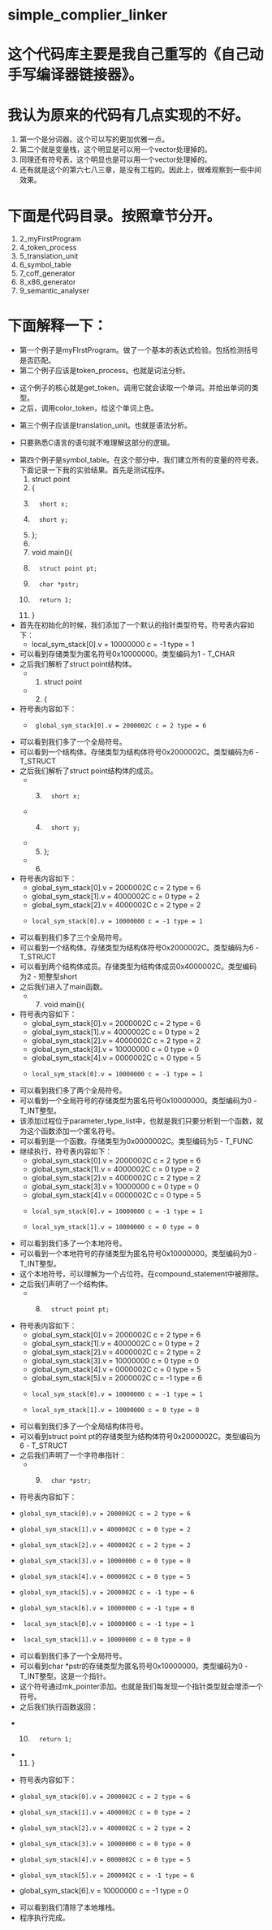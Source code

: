 # simple_complier_linker

# 这个代码库主要是我自己重写的《自己动手写编译器链接器》。
# 我认为原来的代码有几点实现的不好。
1.  第一个是分词器。这个可以写的更加优雅一点。
2.  第二个就是变量栈，这个明显是可以用一个vector<string>处理掉的。
3.  同理还有符号表，这个明显也是可以用一个vector<Symbol>处理掉的。
4.  还有就是这个的第六七八三章，是没有工程的。因此上，很难观察到一些中间效果。

# 下面是代码目录。按照章节分开。
1. 2_myFirstProgram
2. 4_token_process
3. 5_translation_unit
4. 6_symbol_table
5. 7_coff_generator
6. 8_x86_generator
7. 9_semantic_analyser

# 下面解释一下：
*  第一个例子是myFIrstProgram。做了一个基本的表达式检验。包括检测括号是否匹配。
*  第二个例子应该是token_process。也就是词法分析。
 -   这个例子的核心就是get_token。调用它就会读取一个单词。并给出单词的类型。
 -    之后，调用color_token，给这个单词上色。
* 第三个例子应该是translation_unit。也就是语法分析。
 -   只要熟悉C语言的语句就不难理解这部分的逻辑。
* 第四个例子是symbol_table。在这个部分中，我们建立所有的变量的符号表。
   下面记录一下我的实验结果。首先是测试程序。
     1.    struct point
     2.    {
     3.       short x;
     4.       short y;
     5.    };
     6.    
     7.    void main(){
     8.       struct point pt;
     9.       char *pstr;
    10.       return 1;
    11.    } 
* 首先在初始化的时候，我们添加了一个默认的指针类型符号。符号表内容如下：
  -    local_sym_stack[0].v = 10000000 c = -1 type = 1
* 可以看到存储类型为匿名符号0x10000000。类型编码为1 - T_CHAR
* 之后我们解析了struct point结构体。
  -    1.    struct point
  -    2.    {
* 符号表内容如下：
  -      global_sym_stack[0].v = 2000002C c = 2 type = 6
* 可以看到我们多了一个全局符号。
* 可以看到一个结构体。存储类型为结构体符号0x2000002C。类型编码为6 - T_STRUCT
* 之后我们解析了struct point结构体的成员。 
  -   3.       short x;
  -   4.       short y;
  -   5.    };
  -   6.    
* 符号表内容如下：
   -    global_sym_stack[0].v = 2000002C c = 2 type = 6
   -    global_sym_stack[1].v = 4000002C c = 0 type = 2
   -    global_sym_stack[2].v = 4000002C c = 2 type = 2
   -     local_sym_stack[0].v = 10000000 c = -1 type = 1
 * 可以看到我们多了三个全局符号。
 * 可以看到一个结构体。存储类型为结构体符号0x2000002C。类型编码为6 - T_STRUCT
 * 可以看到两个结构体成员。存储类型为结构体成员0x4000002C。类型编码为2 - 短整型short
 * 之后我们进入了main函数。
   -    7.    void main(){
 * 符号表内容如下：
   -    global_sym_stack[0].v = 2000002C c = 2 type = 6
   -    global_sym_stack[1].v = 4000002C c = 0 type = 2
   -    global_sym_stack[2].v = 4000002C c = 2 type = 2
   -    global_sym_stack[3].v = 10000000 c = 0 type = 0
   -    global_sym_stack[4].v = 0000002C c = 0 type = 5
   -     local_sym_stack[0].v = 10000000 c = -1 type = 1
 * 可以看到我们多了两个全局符号。
 * 可以看到一个全局符号的存储类型为匿名符号0x10000000。类型编码为0 - T_INT整型。
 * 该添加过程位于parameter_type_list中，也就是我们只要分析到一个函数，就为这个函数添加一个匿名符号。
 * 可以看到是一个函数。存储类型为0x0000002C。类型编码为5 - T_FUNC
 * 继续执行，符号表内容如下：
   -    global_sym_stack[0].v = 2000002C c = 2 type = 6
   -    global_sym_stack[1].v = 4000002C c = 0 type = 2
   -    global_sym_stack[2].v = 4000002C c = 2 type = 2
   -    global_sym_stack[3].v = 10000000 c = 0 type = 0
   -    global_sym_stack[4].v = 0000002C c = 0 type = 5
   -     local_sym_stack[0].v = 10000000 c = -1 type = 1
   -     local_sym_stack[1].v = 10000000 c = 0 type = 0
 * 可以看到我们多了一个本地符号。
 * 可以看到一个本地符号的存储类型为匿名符号0x10000000。类型编码为0 - T_INT整型。
 * 这个本地符号，可以理解为一个占位符。在compound_statement中被擦除。
 * 之后我们声明了一个结构体。
   -    8.       struct point pt;
 * 符号表内容如下：
   -    global_sym_stack[0].v = 2000002C c = 2 type = 6
   -    global_sym_stack[1].v = 4000002C c = 0 type = 2
   -    global_sym_stack[2].v = 4000002C c = 2 type = 2
   -    global_sym_stack[3].v = 10000000 c = 0 type = 0
   -    global_sym_stack[4].v = 0000002C c = 0 type = 5
   -    global_sym_stack[5].v = 2000002C c = -1 type = 6
   -     local_sym_stack[0].v = 10000000 c = -1 type = 1
   -     local_sym_stack[1].v = 10000000 c = 0 type = 0
 * 可以看到我们多了一个全局结构体符号。
 * 可以看到struct point pt的存储类型为结构体符号0x2000002C。类型编码为6 - T_STRUCT
 * 之后我们声明了一个字符串指针：
   -    9.       char *pstr;
 * 符号表内容如下：
  -     global_sym_stack[0].v = 2000002C c = 2 type = 6
  -     global_sym_stack[1].v = 4000002C c = 0 type = 2
  -     global_sym_stack[2].v = 4000002C c = 2 type = 2
  -     global_sym_stack[3].v = 10000000 c = 0 type = 0
  -     global_sym_stack[4].v = 0000002C c = 0 type = 5
  -     global_sym_stack[5].v = 2000002C c = -1 type = 6
  -     global_sym_stack[6].v = 10000000 c = -1 type = 0
  -      local_sym_stack[0].v = 10000000 c = -1 type = 1
  -      local_sym_stack[1].v = 10000000 c = 0 type = 0
 * 可以看到我们多了一个全局符号。
 * 可以看到char *pstr的存储类型为匿名符号0x10000000。类型编码为0 - T_INT整型。这是一个指针。
 * 这个符号通过mk_pointer添加。也就是我们每发现一个指针类型就会增添一个符号。
 * 之后我们执行函数返回：
  -    10.       return 1;
  -    11.    } 
 * 符号表内容如下：
  -     global_sym_stack[0].v = 2000002C c = 2 type = 6
  -     global_sym_stack[1].v = 4000002C c = 0 type = 2
  -     global_sym_stack[2].v = 4000002C c = 2 type = 2
  -     global_sym_stack[3].v = 10000000 c = 0 type = 0
  -     global_sym_stack[4].v = 0000002C c = 0 type = 5
  -     global_sym_stack[5].v = 2000002C c = -1 type = 6
  -    global_sym_stack[6].v = 10000000 c = -1 type = 0
 * 可以看到我们清除了本地堆栈。
 * 程序执行完成。


